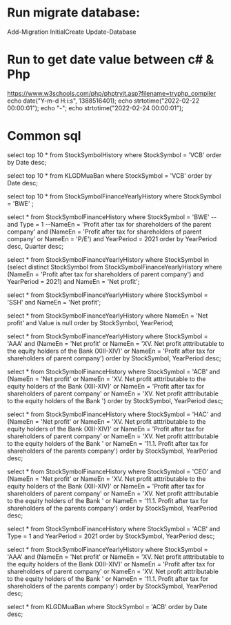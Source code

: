# Run migrate database:
Add-Migration InitialCreate
Update-Database


# Run to get date value between c# & Php
https://www.w3schools.com/php/phptryit.asp?filename=tryphp_compiler
echo date("Y-m-d H:i:s", 1388516401);
echo strtotime("2022-02-22 00:00:01");
echo "-";
echo strtotime("2022-02-24 00:00:01");

# Common sql
select top 10 * from StockSymbolHistory where StockSymbol = 'VCB' order by Date desc;

select top 10 * from KLGDMuaBan where StockSymbol = 'VCB' order by Date desc;

select top 10 * from StockSymbolFinanceYearlyHistory where StockSymbol = 'BWE' ;

select * from StockSymbolFinanceHistory where StockSymbol = 'BWE' 
--and Type = 1
--NameEn = 'Profit after tax for shareholders of the parent company' 
and (NameEn = 'Profit after tax for shareholders of parent company' or NameEn = 'P/E')
and YearPeriod = 2021
order by YearPeriod desc, Quarter desc;

select * from StockSymbolFinanceYearlyHistory
where 
StockSymbol in (select distinct StockSymbol from StockSymbolFinanceYearlyHistory where 
(NameEn = 'Profit after tax for shareholders of parent company')
and YearPeriod = 2021)
and NameEn = 'Net profit';

select * from StockSymbolFinanceYearlyHistory
where 
StockSymbol = 'SSH'
and NameEn = 'Net profit';

select * from StockSymbolFinanceYearlyHistory
where 
NameEn = 'Net profit' and Value is null
order by StockSymbol, YearPeriod;	

select * from StockSymbolFinanceYearlyHistory
where 
StockSymbol = 'AAA' 
and (NameEn = 'Net profit'
or NameEn = 'XV. Net profit atttributable to the equity holders of the Bank (XIII-XIV)'
or NameEn = 'Profit after tax for shareholders of parent company')
order by StockSymbol, YearPeriod desc;	


select * from StockSymbolFinanceHistory
where 
StockSymbol = 'ACB' 
and (NameEn = 'Net profit'
or NameEn = 'XV. Net profit atttributable to the equity holders of the Bank (XIII-XIV)'
or NameEn = 'Profit after tax for shareholders of parent company'
or NameEn = 'XV. Net profit atttributable to the equity holders of the Bank ')
order by StockSymbol, YearPeriod desc;	

select * from StockSymbolFinanceHistory
where 
StockSymbol = 'HAC' 
and (NameEn = 'Net profit'
or NameEn = 'XV. Net profit atttributable to the equity holders of the Bank (XIII-XIV)'
or NameEn = 'Profit after tax for shareholders of parent company'
or NameEn = 'XV. Net profit atttributable to the equity holders of the Bank '
or NameEn = '11.1. Profit after tax for shareholders of the parents company')
order by StockSymbol, YearPeriod desc;	

select * from StockSymbolFinanceHistory
where 
StockSymbol = 'CEO' 
and (NameEn = 'Net profit'
or NameEn = 'XV. Net profit atttributable to the equity holders of the Bank (XIII-XIV)'
or NameEn = 'Profit after tax for shareholders of parent company'
or NameEn = 'XV. Net profit atttributable to the equity holders of the Bank '
or NameEn = '11.1. Profit after tax for shareholders of the parents company')
order by StockSymbol, YearPeriod desc;	


select * from StockSymbolFinanceHistory
where 
StockSymbol = 'ACB' 
and Type = 1
and YearPeriod = 2021
order by StockSymbol, YearPeriod desc;	


select * from StockSymbolFinanceYearlyHistory
where 
StockSymbol = 'AAA' 
and (NameEn = 'Net profit'
or NameEn = 'XV. Net profit atttributable to the equity holders of the Bank (XIII-XIV)'
or NameEn = 'Profit after tax for shareholders of parent company'
or NameEn = 'XV. Net profit atttributable to the equity holders of the Bank '
or NameEn = '11.1. Profit after tax for shareholders of the parents company')
order by StockSymbol, YearPeriod desc;	

select * from KLGDMuaBan
where 
StockSymbol = 'ACB' order by Date desc;
